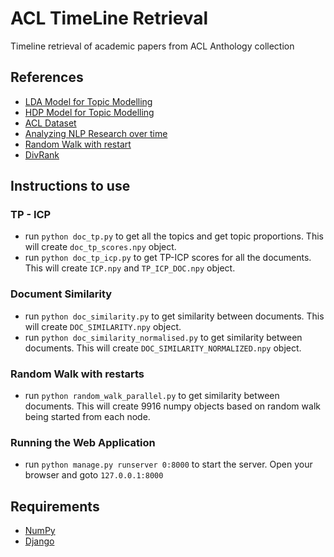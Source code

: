 # ACL TimeLine Retrieval 

Timeline retrieval of academic papers from ACL Anthology collection


## References


* [LDA Model for Topic Modelling](https://www.cs.princeton.edu/~blei/topicmodeling.html)
* [HDP Model for Topic Modelling](www.cs.berkeley.edu/~jordan/papers/hdp.pdf)
* [ACL Dataset](http://clair.eecs.umich.edu/aan/index.php)
* [Analyzing NLP Research over time](http://www.aclweb.org/anthology/D15-1235)
* [Random Walk with restart](http://repository.cmu.edu/cgi/viewcontent.cgi?article=1533&context=compsci)
* [DivRank](dl.acm.org/ft_gateway.cfm?id=1835931)


## Instructions to use


### TP - ICP
* run ```python doc_tp.py``` to get all the topics and get topic proportions. This will create ```doc_tp_scores.npy``` object.
* run ```python doc_tp_icp.py``` to get TP-ICP scores for all the documents. This will create ```ICP.npy``` and ```TP_ICP_DOC.npy``` object.

### Document Similarity
* run ```python doc_similarity.py``` to get similarity between documents. This will create ```DOC_SIMILARITY.npy``` object.
* run ```python doc_similarity_normalised.py``` to get similarity between documents. This will create ```DOC_SIMILARITY_NORMALIZED.npy``` object.

### Random Walk with restarts
* run ```python random_walk_parallel.py``` to get similarity between documents. This will create 9916 numpy objects based on random walk being started from each node.

### Running the Web Application
* run ```python manage.py runserver 0:8000``` to start the server. Open your browser and goto ```127.0.0.1:8000```


## Requirements


* [NumPy](www.numpy.org)
* [Django](https://www.djangoproject.com)